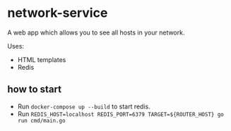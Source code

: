 # network-service

A web app which allows you to see all hosts in your network.

Uses:

* HTML templates
* Redis

## how to start

* Run `docker-compose up --build` to start redis.
* Run `REDIS_HOST=localhost REDIS_PORT=6379 TARGET=${ROUTER_HOST} go run cmd/main.go`